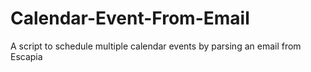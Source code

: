 # Calendar-Event-From-Email
A script to schedule multiple calendar events by parsing an email from Escapia
